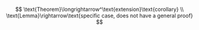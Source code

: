$$
\text{Theorem}\longrightarrow^\text{extension}\text{corollary}
\\
\text{Lemma}\rightarrow\text{specific case, does not have a general proof}
$$